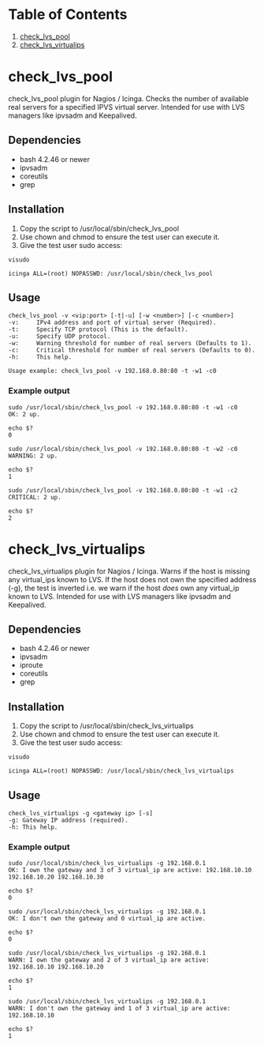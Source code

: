 # Table of Contents
1. [check_lvs_pool](#check_lvs_pool)
2. [check_lvs_virtualips](#check_lvs_virtualips)


# check_lvs_pool
check_lvs_pool plugin for Nagios / Icinga. Checks the number of available real servers for a specified IPVS virtual server. Intended for use with LVS managers like ipvsadm and Keepalived.

## Dependencies
* bash 4.2.46 or newer
* ipvsadm
* coreutils
* grep

## Installation
1. Copy the script to /usr/local/sbin/check_lvs_pool
1. Use chown and chmod to ensure the test user can execute it.
1. Give the test user sudo access:
```
visudo 
```
```
icinga ALL=(root) NOPASSWD: /usr/local/sbin/check_lvs_pool
``` 

## Usage
```
check_lvs_pool -v <vip:port> [-t|-u] [-w <number>] [-c <number>]
-v:     IPv4 address and port of virtual server (Required).
-t:     Specify TCP protocol (This is the default).
-u:     Specify UDP protocol.
-w:     Warning threshold for number of real servers (Defaults to 1).
-c:     Critical threshold for number of real servers (Defaults to 0).
-h:     This help.

Usage example: check_lvs_pool -v 192.168.0.80:80 -t -w1 -c0
```

### Example output
```
sudo /usr/local/sbin/check_lvs_pool -v 192.168.0.80:80 -t -w1 -c0
OK: 2 up.

echo $?
0
```
```
sudo /usr/local/sbin/check_lvs_pool -v 192.168.0.80:80 -t -w2 -c0
WARNING: 2 up.

echo $?
1
```
```
sudo /usr/local/sbin/check_lvs_pool -v 192.168.0.80:80 -t -w1 -c2
CRITICAL: 2 up.

echo $?
2
```

# check_lvs_virtualips
check_lvs_virtualips plugin for Nagios / Icinga. Warns if the host is missing any virtual_ips known to LVS. If the host does not own the specified address (-g), the test is inverted i.e. we warn if the host *does* own any virtual_ip known to LVS. Intended for use with LVS managers like ipvsadm and Keepalived.

## Dependencies
* bash 4.2.46 or newer
* ipvsadm
* iproute
* coreutils
* grep

## Installation
1. Copy the script to /usr/local/sbin/check_lvs_virtualips
1. Use chown and chmod to ensure the test user can execute it.
1. Give the test user sudo access:
```
visudo 
```
```
icinga ALL=(root) NOPASSWD: /usr/local/sbin/check_lvs_virtualips
``` 

## Usage
```
check_lvs_virtualips -g <gateway ip> [-s]
-g:	Gateway IP address (required).
-h:	This help.
```

### Example output
```
sudo /usr/local/sbin/check_lvs_virtualips -g 192.168.0.1
OK: I own the gateway and 3 of 3 virtual_ip are active: 192.168.10.10 192.168.10.20 192.168.10.30

echo $?
0
```

```
sudo /usr/local/sbin/check_lvs_virtualips -g 192.168.0.1
OK: I don't own the gateway and 0 virtual_ip are active.

echo $?
0
```

```
sudo /usr/local/sbin/check_lvs_virtualips -g 192.168.0.1
WARN: I own the gateway and 2 of 3 virtual_ip are active: 192.168.10.10 192.168.10.20

echo $?
1

```

```
sudo /usr/local/sbin/check_lvs_virtualips -g 192.168.0.1
WARN: I don't own the gateway and 1 of 3 virtual_ip are active: 192.168.10.10

echo $?
1
```
